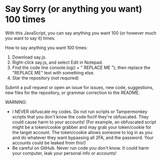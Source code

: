<h1>Say Sorry (or anything you want) 100 times</h1>

With this JavaScript, you can say anything you want 100 (or however much you want to say it) times.

How to say anything you want 100 times:

1. Download say.js.
2. Right-click say.js, and select Edit in Notepad.
3. Find the code line console.log(i + " REPLACE ME "); then replace the "REPLACE ME" text with something else.
4. Star the repository (not required)
   
Submit a pull request or open an issue for issues, new code, suggestions, new files for the repository, or grammar correction to the README.

WARNING:
- I NEVER obfuscate my codes. Do not run scripts or Tampermonkey scripts that you don't know the code for/if they're obfuscated. They could cause harm to your accounts! (For example, an obfuscated script might be a token/cookie grabber and may grab your token/cookie for the target account. The token/cookie allows someone to log in as you and do whatever they want bypassing all 2FA, and the password. Your accounts could be leaked from this!)
- Be careful on GitHub. Never run code you don't know. It could harm your computer, leak your personal info or accounts!
